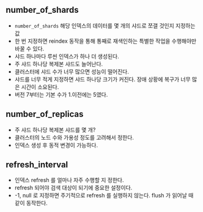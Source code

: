 ## number_of_shards
- `number_of_shards` 해당 인덱스의 데이터를 몇 개의 샤드로 쪼갤 것인지 지정하는 값
- 한 번 지정하면 reindex 동작을 통해 통째로 재색인하는 특별한 작업을 수행해야만 바꿀 수 있다.
- 샤드 하나마다 루씬 인덱스가 하나 더 생성된다.
- 주 샤드 하나당 복제본 샤드도 늘어난다.
- 클러스터에 샤드 수가 너무 많으면 성능이 떨어진다.
- 샤드를 너무 적게 지정하면 샤드 하나당 크기가 커진다. 장애 상황에 복구가 너무 많은 시간이 소요된다.
- 버전 7부터는 기본 수가 1.이전에는 5였다.

## number_of_replicas
- 주 샤드 하나당 복제본 샤드를 몇 개?
- 클러스터의 노드 수와 가용성 정도를 고려해서 정한다.
- 인덱스 생성 후 동적 변경이 가능하다.

## refresh_interval
- 인덱스 refresh 를 얼마나 자주 수행할 지 정한다.
- refresh 되어야 검색 대상이 되기에 중요한 설정이다.
- -1, null 로 지정하면 주기적으로 refresh 를 실행하지 않는다. flush 가 읽어날 때 같이 동작한다.